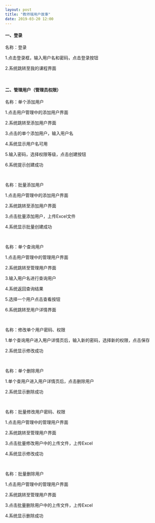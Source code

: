 ```yaml
---
layout: post
title: "教师端用户故事"
date: 2019-03-20 12:00
---
```


#### 一、登录

名称：登录

1.点击登录框，输入用户名和密码，点击登录按钮

2.系统跳转至我的课程界面

<br />

#### 二、管理用户（管理员权限）

名称：单个添加用户

1.点击用户管理中的添加用户界面

2.系统跳转至添加用户界面

3.点击的单个添加用户，输入用户名

4.系统显示用户名可用

5.输入密码，选择权限等级，点击创建按钮

6.系统提示创建成功

<br />

名称：批量添加用户

1.点击用户管理中的添加用户界面

2.系统跳转至添加用户界面

3.点击批量添加用户，上传Excel文件

4.系统显示批量创建成功

<br />

名称：单个查询用户

1.点击用户管理中的管理用户界面

2.系统跳转至管理用户界面

3.输入用户名进行查询用户

4.系统返回查询结果

5.选择一个用户点击查看按钮

6.系统跳转至用户详情界面

<br />

名称：修改单个用户密码、权限

1.单个查询用户进入用户详情页后，输入新的密码，选择新的权限，点击保存

2.系统显示修改成功

<br />

名称：单个删除用户

1.单个查用户进入用户详情页后，点击删除用户

2.系统显示删除成功

<br />

名称：批量修改用户密码、权限

1.点击用户管理中的管理用户界面

2.系统跳转至管理用户界面

3.点击批量修改用户中的上传文件，上传Excel

4.系统显示修改成功

<br />

名称：批量删除用户

1.点击用户管理中的管理用户界面

2.系统跳转至管理用户界面

3.点击批量删除用户中的上传文件，上传Excel

4.系统显示删除成功

